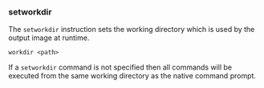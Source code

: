 ### setworkdir

The `setworkdir` instruction sets the working directory which is used by the output image at runtime.

```
workdir <path>
```

If a `setworkdir` command is not specified then all commands will be executed from the same working directory as the native command prompt. 
